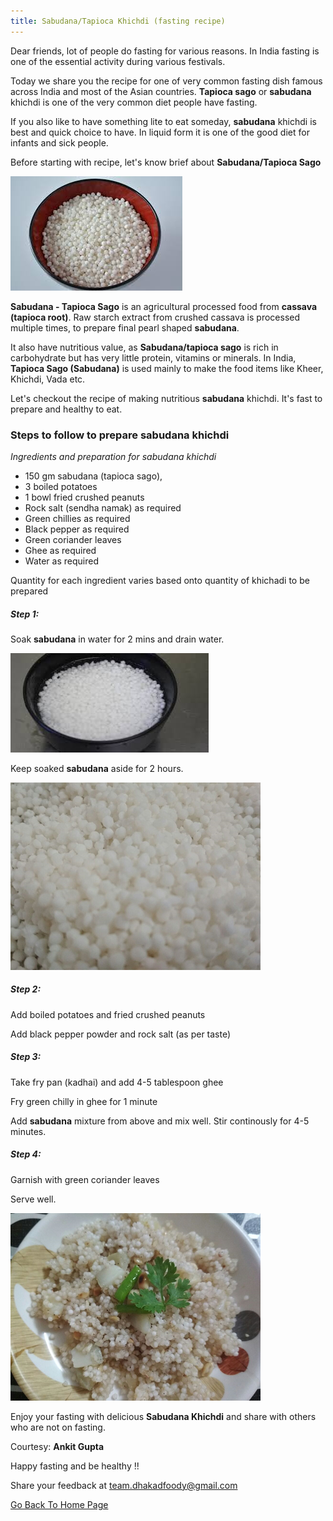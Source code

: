 ```yaml
---
title: Sabudana/Tapioca Khichdi (fasting recipe)
---
```


Dear friends, lot of people do fasting for various reasons. In India fasting is one of the essential activity during various festivals.

Today we share you the recipe for one of very common fasting dish famous across India and most of the Asian countries. **Tapioca sago** or **sabudana** khichdi is one of the very common diet people have fasting.

If you also like to have something lite to eat someday, **sabudana** khichdi is best and quick choice to have. In liquid form it is one of the good diet for infants and sick people.

   
Before starting with recipe, let's know brief about **Sabudana/Tapioca Sago**

![Sabudana](/img/sabudana3.png "Sabudana")

**Sabudana - Tapioca Sago** is an agricultural processed food from **cassava (tapioca root)**. Raw starch extract from crushed cassava is processed multiple times, to prepare final pearl shaped **sabudana**.

It also have nutritious value, as **Sabudana/tapioca sago** is rich in carbohydrate but has very little protein, vitamins or minerals. In India, **Tapioca Sago (Sabudana)** is used mainly to make the food items like Kheer, Khichdi, Vada etc.

Let's checkout the recipe of making nutritious **sabudana** khichdi. It's fast to prepare and healthy to eat.


### Steps to follow to prepare **sabudana** khichdi

*Ingredients and preparation for sabudana khichdi*

- 150 gm sabudana (tapioca sago), 
- 3 boiled potatoes
- 1 bowl fried crushed peanuts
- Rock salt (sendha namak) as required
- Green chillies as required
- Black pepper as required
- Green coriander leaves
- Ghee as required
- Water as required

Quantity for each ingredient varies based onto quantity of khichadi to be prepared

##### Step 1:

Soak **sabudana** in water for 2 mins and drain water.

![soaked sabudana](/img/sabudana4.png "soaked sabudana")

Keep soaked **sabudana** aside for 2 hours.

![soaked sabudana after water drained](/img/sabudana1.png "soaked sabudana after water drained")

##### Step 2:

Add boiled potatoes and fried crushed peanuts

Add black pepper powder and rock salt (as per taste)

##### Step 3:

Take fry pan (kadhai) and add 4-5 tablespoon ghee

Fry green chilly in ghee for 1 minute

Add **sabudana** mixture from above and mix well. Stir continously for 4-5 minutes.

##### Step 4:

Garnish with green coriander leaves

Serve well.

![sabudana ready](/img/sabudana2.png "Ready Sabudana")

Enjoy your fasting with delicious **Sabudana Khichdi** and share with others who are not on fasting.

Courtesy: **Ankit Gupta**

Happy fasting and be healthy !!

Share your feedback at team.dhakadfoody@gmail.com

<a href ="/{{ site.baseurl }}" >Go Back To Home Page</a>
